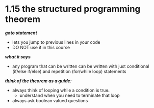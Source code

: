 # 1.15 the structured programming theorem

***goto statement***

- lets you jump to previous lines in your code
- DO NOT use it in this course

***what it says***

- any program that can be written can be written with just conditional (if/else if/else) and repetition (for/while loop) statements

***think of the theorem as a guide:***

- always think of looping while a condition is true.
    - understand when you need to terminate that loop
- always ask boolean valued questions